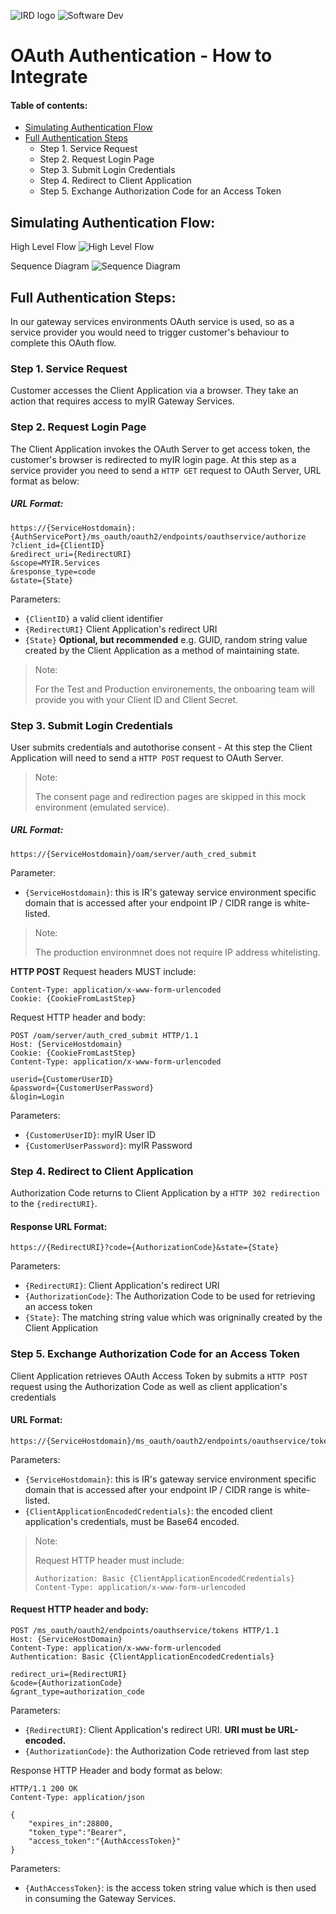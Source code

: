 ![IRD logo](../../Images/IRlogo.gif)
![Software Dev](../../Images/SoftwareDev.png)

# OAuth Authentication - How to Integrate

#### Table of contents:

* [Simulating Authentication Flow](#simulating-authentication-flow)
* [Full Authentication Steps](#full-authentication-steps)
    * Step 1. Service Request  
    * Step 2. Request Login Page
    * Step 3. Submit Login Credentials
    * Step 4. Redirect to Client Application
    * Step 5. Exchange Authorization Code for an Access Token

<a name="simulating-authentication-flow"/>

## Simulating Authentication Flow:
	
High Level Flow
![High Level Flow](images/high_level_flow.jpg)
	
Sequence Diagram
![Sequence Diagram](images/sequence_diagram.png)

<a name="full-authentication-steps"/>

## Full Authentication Steps:

In our gateway services environments OAuth service is used, so as a service provider you would need to trigger customer's behaviour to complete this OAuth flow.

### Step 1. Service Request 
Customer accesses the Client Application via a browser. They take an action that requires access to myIR Gateway Services.

### Step 2. Request Login Page
The Client Application invokes the OAuth Server to get access token, the customer's browser is redirected to myIR login page.
	At this step as a service provider you need to send a ```HTTP GET``` request to OAuth Server, URL format as below:

##### URL Format:
```http
https://{ServiceHostdomain}:{AuthServicePort}/ms_oauth/oauth2/endpoints/oauthservice/authorize
?client_id={ClientID}
&redirect_uri={RedirectURI}
&scope=MYIR.Services
&response_type=code
&state={State}
```
 
Parameters:
* ```{ClientID}``` a valid client identifier
* ```{RedirectURI}``` Client Application's redirect URI
* ```{State}``` **Optional, but recommended** e.g. GUID, random string value created by the Client Application as a method of maintaining state. 
			
> Note:
>
> For the Test and Production environements, the onboaring team will provide you with your Client ID and Client Secret.

### Step 3. Submit Login Credentials
User submits credentials and autothorise consent -  At this step the Client Application will need to send a ```HTTP POST``` request to OAuth Server.

>Note:
>
> The consent page and redirection pages are skipped in this mock environment (emulated service).


##### URL Format:
```http 
https://{ServiceHostdomain}/oam/server/auth_cred_submit
```
		
Parameter:
* ```{ServiceHostdomain}```: this is IR's gateway service environment specific domain that is accessed after your endpoint IP / CIDR range is white-listed. 

>Note:
>
>The production environmnet does not require IP address whitelisting.
		
**HTTP POST** Request headers MUST include:
```http 
Content-Type: application/x-www-form-urlencoded
Cookie: {CookieFromLastStep}
```
		
Request HTTP header and body: 
```http 
POST /oam/server/auth_cred_submit HTTP/1.1
Host: {ServiceHostdomain} 
Cookie: {CookieFromLastStep}
Content-Type: application/x-www-form-urlencoded

userid={CustomerUserID}
&password={CustomerUserPassword}
&login=Login
```

Parameters:

* ```{CustomerUserID}```: myIR User ID
* ```{CustomerUserPassword}```: myIR Password

### Step 4. Redirect to Client Application
Authorization Code returns to Client Application by a ```HTTP 302 redirection``` to the ```{redirectURI}```.

#### Response URL Format:
```http
https://{RedirectURI}?code={AuthorizationCode}&state={State}
```

Parameters:
* ```{RedirectURI}```: Client Application's redirect URI
* ```{AuthorizationCode}```: The Authorization Code to be used for retrieving an access token	
* ```{State}```: The matching string value which was origninally created by the Client Application 

### Step 5. Exchange Authorization Code for an Access Token
Client Application retrieves OAuth Access Token by submits a ```HTTP POST``` request using the Authorization Code as well as client application's credentials

#### URL Format:
```http
https://{ServiceHostdomain}/ms_oauth/oauth2/endpoints/oauthservice/tokens
```
		
Parameters:
* ```{ServiceHostdomain}```: this is IR's gateway service environment specific domain that is accessed after your endpoint IP / CIDR range is white-listed.
* ```{ClientApplicationEncodedCredentials}```: the encoded client application's credentials, must be Base64 encoded. 

>Note:
>
>Request HTTP header must include:
>  ```http
>  Authorization: Basic {ClientApplicationEncodedCredentials}
>  Content-Type: application/x-www-form-urlencoded
>  ``` 

#### Request HTTP header and body: 
```http 
POST /ms_oauth/oauth2/endpoints/oauthservice/tokens HTTP/1.1
Host: {ServiceHostDomain}
Content-Type: application/x-www-form-urlencoded
Authentication: Basic {ClientApplicationEncodedCredentials}

redirect_uri={RedirectURI}
&code={AuthorizationCode}
&grant_type=authorization_code
```

Parameters:
* ```{RedirectURI}```: Client Application's redirect URI. **URI must be URL-encoded.**
* ```{AuthorizationCode}```: the Authorization Code retrieved from last step

Response HTTP Header and body format as below: 
```http
HTTP/1.1 200 OK
Content-Type: application/json

{
    "expires_in":28800,
    "token_type":"Bearer",
    "access_token":"{AuthAccessToken}"
}
```
Parameters:
* ```{AuthAccessToken}```: is the access token string value which is then used in consuming the Gateway Services. 